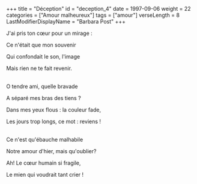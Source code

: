 +++
title = "Déception"
id = "deception_4"
date = 1997-09-06
weight = 22
categories = ["Amour malheureux"]
tags = ["amour"]
verseLength = 8
LastModifierDisplayName = "Barbara Post"
+++

J'ai pris ton cœur pour un mirage :

Ce n'était que mon souvenir

Qui confondait le son, l'image

Mais rien ne te fait revenir.

 \
O tendre ami, quelle bravade

A séparé mes bras des tiens ?

Dans mes yeux flous : la couleur fade,

Les jours trop longs, ce mot : reviens !

 \
Ce n'est qu'ébauche malhabile

Notre amour d'hier, mais qu'oublier?

Ah! Le cœur humain si fragile,

Le mien qui voudrait tant crier !
